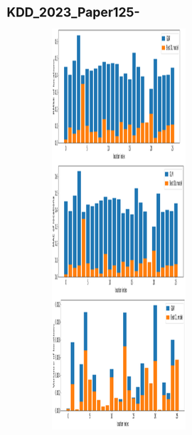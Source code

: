 # KDD_2023_Paper125-

<div align=center><img width="300" height="300" src="RMSE_per_domain.png" alt="examples" align=center></div>
<div align=center><img width="300" height="300" src="MAE_per_domain.png" alt="examples" align=center></div>
<div align=center><img width="300" height="300" src="variance_per_domain.png" alt="examples" align=center></div>
